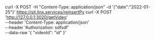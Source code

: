 curl -X POST -H "Content-Type: application/json" -d '{"date":"2022-01-25"}' https://sit.linx.services/reinsertPv
curl -X POST 'http://127.0.0.1:3020/getVideo' \
--header 'Content-Type: application/json' \
--header 'Authorization: sdfsdf' \
--data-raw '{
    "videoId": "id"
}'